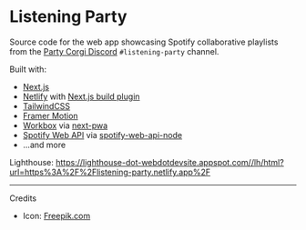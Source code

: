 # Listening Party

Source code for the web app showcasing Spotify collaborative playlists from the [Party Corgi Discord](https://www.partycorgi.com/) `#listening-party` channel.

Built with:
- [Next.js](https://nextjs.org/)
- [Netlify](https://www.netlify.com/) with [Next.js build plugin](https://github.com/netlify/netlify-plugin-nextjs)
- [TailwindCSS](https://tailwindcss.com/)
- [Framer Motion](https://www.framer.com/motion/)
- [Workbox](https://developers.google.com/web/tools/workbox/modules/workbox-webpack-plugin) via [next-pwa](https://github.com/shadowwalker/next-pwa)
- [Spotify Web API](https://developer.spotify.com/documentation/web-api/) via [spotify-web-api-node](https://github.com/thelinmichael/spotify-web-api-node)
- ...and more

Lighthouse: https://lighthouse-dot-webdotdevsite.appspot.com//lh/html?url=https%3A%2F%2Flistening-party.netlify.app%2F


---

Credits

- Icon: [Freepik.com](https://www.freepik.com)
